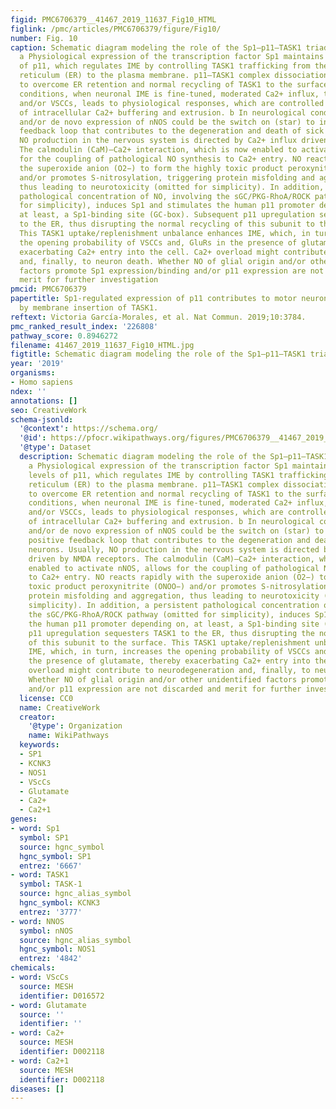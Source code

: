 ```yaml
---
figid: PMC6706379__41467_2019_11637_Fig10_HTML
figlink: /pmc/articles/PMC6706379/figure/Fig10/
number: Fig. 10
caption: Schematic diagram modeling the role of the Sp1–p11–TASK1 triad in neurodegeneration.
  a Physiological expression of the transcription factor Sp1 maintains baseline levels
  of p11, which regulates IME by controlling TASK1 trafficking from the endoplasmic
  reticulum (ER) to the plasma membrane. p11–TASK1 complex dissociation is required
  to overcome ER retention and normal recycling of TASK1 to the surface. Under healthy
  conditions, when neuronal IME is fine-tuned, moderated Ca2+ influx, through GluRs
  and/or VSCCs, leads to physiological responses, which are controlled by mechanisms
  of intracellular Ca2+ buffering and extrusion. b In neurological conditions, over-expression
  and/or de novo expression of nNOS could be the switch on (star) to initiate a positive
  feedback loop that contributes to the degeneration and death of sick neurons. Usually,
  NO production in the nervous system is directed by Ca2+ influx driven by NMDA receptors.
  The calmodulin (CaM)–Ca2+ interaction, which is now enabled to activate nNOS, allows
  for the coupling of pathological NO synthesis to Ca2+ entry. NO reacts rapidly with
  the superoxide anion (O2−) to form the highly toxic product peroxynitrite (ONOO−)
  and/or promotes S-nitrosylation, triggering protein misfolding and aggregation,
  thus leading to neurotoxicity (omitted for simplicity). In addition, a persistent
  pathological concentration of NO, involving the sGC/PKG-RhoA/ROCK pathway (omitted
  for simplicity), induces Sp1 and stimulates the human p11 promoter depending on,
  at least, a Sp1-binding site (GC-box). Subsequent p11 upregulation sequesters TASK1
  to the ER, thus disrupting the normal recycling of this subunit to the surface.
  This TASK1 uptake/replenishment unbalance enhances IME, which, in turn, increases
  the opening probability of VSCCs and, GluRs in the presence of glutamate, thereby
  exacerbating Ca2+ entry into the cell. Ca2+ overload might contribute to neurodegeneration
  and, finally, to neuron death. Whether NO of glial origin and/or other unidentified
  factors promote Sp1 expression/binding and/or p11 expression are not discarded and
  merit for further investigation
pmcid: PMC6706379
papertitle: Sp1-regulated expression of p11 contributes to motor neuron degeneration
  by membrane insertion of TASK1.
reftext: Victoria García-Morales, et al. Nat Commun. 2019;10:3784.
pmc_ranked_result_index: '226808'
pathway_score: 0.8946272
filename: 41467_2019_11637_Fig10_HTML.jpg
figtitle: Schematic diagram modeling the role of the Sp1–p11–TASK1 triad in neurodegeneration
year: '2019'
organisms:
- Homo sapiens
ndex: ''
annotations: []
seo: CreativeWork
schema-jsonld:
  '@context': https://schema.org/
  '@id': https://pfocr.wikipathways.org/figures/PMC6706379__41467_2019_11637_Fig10_HTML.html
  '@type': Dataset
  description: Schematic diagram modeling the role of the Sp1–p11–TASK1 triad in neurodegeneration.
    a Physiological expression of the transcription factor Sp1 maintains baseline
    levels of p11, which regulates IME by controlling TASK1 trafficking from the endoplasmic
    reticulum (ER) to the plasma membrane. p11–TASK1 complex dissociation is required
    to overcome ER retention and normal recycling of TASK1 to the surface. Under healthy
    conditions, when neuronal IME is fine-tuned, moderated Ca2+ influx, through GluRs
    and/or VSCCs, leads to physiological responses, which are controlled by mechanisms
    of intracellular Ca2+ buffering and extrusion. b In neurological conditions, over-expression
    and/or de novo expression of nNOS could be the switch on (star) to initiate a
    positive feedback loop that contributes to the degeneration and death of sick
    neurons. Usually, NO production in the nervous system is directed by Ca2+ influx
    driven by NMDA receptors. The calmodulin (CaM)–Ca2+ interaction, which is now
    enabled to activate nNOS, allows for the coupling of pathological NO synthesis
    to Ca2+ entry. NO reacts rapidly with the superoxide anion (O2−) to form the highly
    toxic product peroxynitrite (ONOO−) and/or promotes S-nitrosylation, triggering
    protein misfolding and aggregation, thus leading to neurotoxicity (omitted for
    simplicity). In addition, a persistent pathological concentration of NO, involving
    the sGC/PKG-RhoA/ROCK pathway (omitted for simplicity), induces Sp1 and stimulates
    the human p11 promoter depending on, at least, a Sp1-binding site (GC-box). Subsequent
    p11 upregulation sequesters TASK1 to the ER, thus disrupting the normal recycling
    of this subunit to the surface. This TASK1 uptake/replenishment unbalance enhances
    IME, which, in turn, increases the opening probability of VSCCs and, GluRs in
    the presence of glutamate, thereby exacerbating Ca2+ entry into the cell. Ca2+
    overload might contribute to neurodegeneration and, finally, to neuron death.
    Whether NO of glial origin and/or other unidentified factors promote Sp1 expression/binding
    and/or p11 expression are not discarded and merit for further investigation
  license: CC0
  name: CreativeWork
  creator:
    '@type': Organization
    name: WikiPathways
  keywords:
  - SP1
  - KCNK3
  - NOS1
  - VScCs
  - Glutamate
  - Ca2+
  - Ca2+1
genes:
- word: Sp1
  symbol: SP1
  source: hgnc_symbol
  hgnc_symbol: SP1
  entrez: '6667'
- word: TASK1
  symbol: TASK-1
  source: hgnc_alias_symbol
  hgnc_symbol: KCNK3
  entrez: '3777'
- word: NNOS
  symbol: nNOS
  source: hgnc_alias_symbol
  hgnc_symbol: NOS1
  entrez: '4842'
chemicals:
- word: VScCs
  source: MESH
  identifier: D016572
- word: Glutamate
  source: ''
  identifier: ''
- word: Ca2+
  source: MESH
  identifier: D002118
- word: Ca2+1
  source: MESH
  identifier: D002118
diseases: []
---
```


